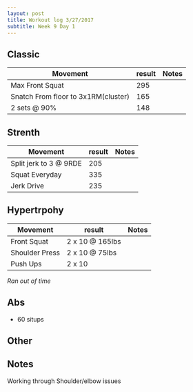 ```yaml
---
layout: post
title: Workout log 3/27/2017 
subtitle: Week 9 Day 1
---
```


## Classic
| Movement | result| Notes |
|---|---| --- | 
| Max Front Squat|  295 | 
| Snatch From floor to 3x1RM(cluster) | 165 | 
| 2 sets @ 90% |  148 | 

## Strenth
| Movement | result| Notes |
|---|---| --- | 
| Split jerk to 3 @ 9RDE | 205 | | 
| Squat Everyday | 335 | | 
| Jerk Drive | 235 | | 

## Hypertrpohy
| Movement | result| Notes |
|---|---| --- | 
| Front Squat | 2 x 10 @  165lbs | |
| Shoulder Press | 2 x 10 @ 75lbs | |
| Push Ups | 2 x 10 | | 

_Ran out of time_

## Abs
* 60 situps

## Other


## Notes
Working through Shoulder/elbow issues